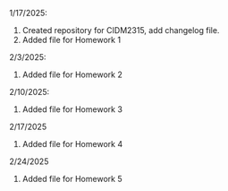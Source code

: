  1/17/2025: 
1.  Created repository for CIDM2315, add changelog file.
2.   Added file for Homework 1

2/3/2025:
1. Added file for Homework 2
 
2/10/2025:
1. Added file for Homework 3

2/17/2025
1. Added file for Homework 4

2/24/2025
1. Added file for Homework 5
